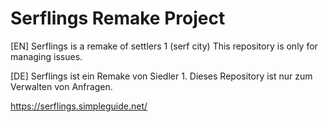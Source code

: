 # Serflings Remake Project

[EN] Serflings is a remake of settlers 1 (serf city)
This repository is only for managing issues.

[DE] Serflings ist ein Remake von Siedler 1.
Dieses Repository ist nur zum Verwalten von Anfragen.

https://serflings.simpleguide.net/
